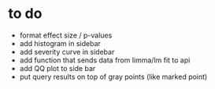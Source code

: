 
# to do

- format effect size / p-values 
- add histogram in sidebar
- add severity curve in sidebar
- add function that sends data from limma/lm fit to api
- add QQ plot to side bar
- put query results on top of gray points (like marked point)
